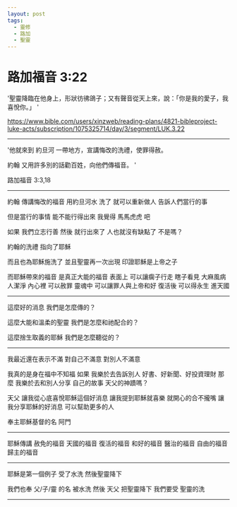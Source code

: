```yaml
---
layout: post
tags:
  - 靈修
  - 路加
  - 聖靈
---
```


# 路加福音 3:22

'聖靈降臨在他身上，形狀彷彿鴿子；又有聲音從天上來，說：「你是我的愛子，我喜悅你。」 '

<https://www.bible.com/users/xinzweb/reading-plans/4821-bibleproject-luke-acts/subscription/1075325714/day/3/segment/LUK.3.22>

---

'他就來到 約旦河 一帶地方，宣講悔改的洗禮，使罪得赦。 

約翰 又用許多別的話勸百姓，向他們傳福音。 '

路加福音 3:3,18

---

約翰 傳講悔改的福音
用約旦河水 洗了 就可以重新做人
告訴人們當行的事

但是當行的事情
能不能行得出來
我覺得 馬馬虎虎 吧

如果 我們立志行善
然後 就行出來了
人也就沒有缺點了
不是嗎？

約翰的洗禮
指向了耶穌

而且也為耶穌施洗了
並且聖靈再一次出現
印證耶穌是上帝之子

而耶穌帶來的福音
是真正大能的福音
表面上 可以讓瘸子行走 瞎子看見 大麻風病人潔淨
內心裡 可以赦罪
靈魂中 可以讓罪人與上帝和好
復活後 可以得永生 進天國

---

這麼好的消息
我們是怎麼傳的？

這麼大能和溫柔的聖靈
我們是怎麼和祂配合的？

這麼捨生取義的耶穌
我們是怎麼聽從的？

---

我最近還在表示不滿
對自己不滿意 對別人不滿意

我真的是身在福中不知福
如果 我樂於去告訴別人 好書、好新聞、好投資理財
那麼 我樂於去和別人分享 自己的故事 天父的神蹟嗎？

天父
讓我從心底喜悅耶穌這個好消息
讓我提到耶穌就喜樂 就開心的合不攏嘴
讓我分享耶穌的好消息 可以幫助更多的人

奉主耶穌基督的名 阿門

---

耶穌傳講 
赦免的福音
天國的福音
復活的福音
和好的福音
醫治的福音
自由的福音
歸主的福音

---

耶穌是第一個例子
受了水洗
然後聖靈降下

我們也奉 父/子/靈 的名
被水洗
然後 天父 把聖靈降下
我們要受 聖靈的洗

---